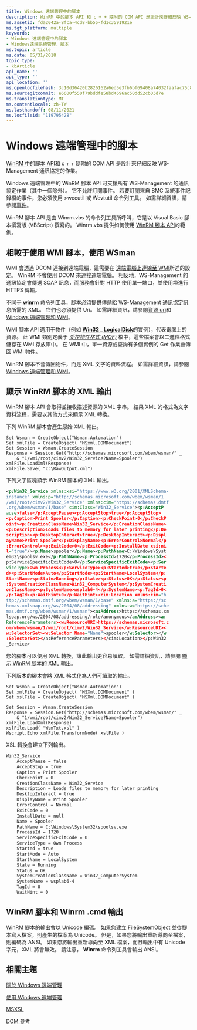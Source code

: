 ```yaml
---
title: Windows 遠端管理中的腳本
description: WinRM 中的腳本 API 和 c + + 隨附的 COM API 是設計來仔細反映 WS-Management 通訊協定的作業。
ms.assetid: fda2042a-8fca-4cd8-bb55-fd1c3591921e
ms.tgt_platform: multiple
keywords:
- Windows 遠端管理中的腳本
- Windows遠端系統管理，腳本
ms.topic: article
ms.date: 05/31/2018
topic_type:
- kbArticle
api_name: ''
api_type: ''
api_location: ''
ms.openlocfilehash: 3c10d36420b2826162a6ed5e3fb6bf69408a74032faafac75c84c25a754cf534
ms.sourcegitcommit: e6600f550f79bddfe58bd4696ac50dd52cb03d7e
ms.translationtype: MT
ms.contentlocale: zh-TW
ms.lasthandoff: 08/11/2021
ms.locfileid: "119795428"
---
```

# <a name="scripting-in-windows-remote-management"></a>Windows 遠端管理中的腳本

[WinRM 中的腳本 API](winrm-scripting-api.md)和 c + + 隨附的 COM API 是設計來仔細反映 WS-Management 通訊協定的作業。

Windows 遠端管理中的 WinRM 腳本 API 可支援所有 WS-Management 的通訊協定作業（其中一個除外）。 它不允許訂閱事件。 若要訂閱來自 BMC 系統事件記錄檔的事件，您必須使用 >wecutil 或 Wevtutil 命令列工具。 如需詳細資訊，請參閱[事件](events.md)。

WinRM 腳本 API 是由 Winrm.vbs 的命令列工具所呼叫，它是以 Visual Basic 腳本撰寫版 (VBScript) 撰寫的。 Winrm.vbs 提供如何使用 [WinRM 腳本 API](winrm-scripting-api.md)的範例。

## <a name="using-wsman-compared-to-using-wmi-scripting"></a>相較于使用 WMI 腳本，使用 WSman

WMI 會透過 DCOM 連接到遠端電腦，這需要在 [遠端電腦上連線至 WMI](/windows/desktop/WmiSdk/connecting-to-wmi-on-a-remote-computer)所述的設定。 WinRM 不會使用 DCOM 來連接遠端電腦。 相反地，WS-Management 的通訊協定會傳送 SOAP 訊息，而服務會針對 HTTP 使用單一端口，並使用埠進行 HTTPS 傳輸。

不同于 **winrm** 命令列工具，腳本必須提供傳遞給 WS-Management 通訊協定訊息所需的 XML。 它們也必須提供 Uri。 如需詳細資訊，請參閱[資源 uri](resource-uris.md)和[Windows 遠端管理和 WMI](windows-remote-management-and-wmi.md)。

WMI 腳本 API 適用于物件（例如 [**Win32 \_ LogicalDisk**](/windows/desktop/CIMWin32Prov/win32-logicaldisk)的實例），代表電腦上的資源。 此 WMI 類別定義于 [*受控物件格式 (MOF)*](/windows/desktop/WmiSdk/gloss-m) 檔中，這些檔案會以二進位格式儲存在 WMI 存放庫中。 在 WMI 中，單一資源或查詢有多個實例的 Get 作業會傳回 WMI 物件。

WinRM 腳本不會傳回物件，而是 XML 文字的資料流程。 如需詳細資訊，請參閱[Windows 遠端管理和 WMI](windows-remote-management-and-wmi.md)。

## <a name="displaying-xml-output-from-winrm-scripts"></a>顯示 WinRM 腳本的 XML 輸出

WinRM 腳本 API 會取得並接收描述資源的 XML 字串。 結果 XML 的格式為文字資料流程，需要以其他方式來顯示 XML 轉換。

下列 WinRM 腳本會產生原始 XML 輸出。


```VB
Set Wsman = CreateObject("Wsman.Automation")
Set xmlFile = CreateObject( "MSxml.DOMDocument")
Set Session = Wsman.CreateSession
Response = Session.Get("http://schemas.microsoft.com/wbem/wsman/" _
    & "1/wmi/root/cimv2/Win32_Service?Name=Spooler")
xmlFile.LoadXml(Response)
xmlFile.Save( "c:\RawOutput.xml")
```



下列文字區塊顯示 WinRM 腳本的 XML 輸出。


```XML
<p:Win32_Service xmlns:xsi="https://www.w3.org/2001/XMLSchema-
instance" xmlns:p="http://schemas.microsoft.com/wbem/wsman/1
/wmi/root/cimv2/Win32_Service" xmlns:cim="https://schemas.dmtf
.org/wbem/wsman/1/base" cim:Class="Win32_Service"><p:AcceptP
ause>false</p:AcceptPause><p:AcceptStop>true</p:AcceptStop>
<p:Caption>Print Spooler</p:Caption><p:CheckPoint>0</p:CheckP
oint><p:CreationClassName>Win32_Service</p:CreationClassName>
<p:Description>Loads files to memory for later printing</p:De
scription><p:DesktopInteract>true</p:DesktopInteract><p:Displ
ayName>Print Spooler</p:DisplayName><p:ErrorControl>Normal</p
:ErrorControl><p:ExitCode>0</p:ExitCode><p:InstallDate xsi:ni
l="true"/><p:Name>spooler</p:Name><p:PathName>C:\Windows\Syst
em32\spoolsv.exe</p:PathName><p:ProcessId>1720</p:ProcessId><
p:ServiceSpecificExitCode>0</p:ServiceSpecificExitCode><p:Ser
viceType>Own Process</p:ServiceType><p:Started>true</p:Starte
d><p:StartMode>Auto</p:StartMode><p:StartName>LocalSystem</p:
StartName><p:State>Running</p:State><p:Status>OK</p:Status><p
:SystemCreationClassName>Win32_ComputerSystem</p:SystemCreati
onClassName><p:SystemName>wsplab6-4</p:SystemName><p:TagId>0<
/p:TagId><p:WaitHint>0</p:WaitHint><cim:Location xmlns:cim="h
ttp://schemas.dmtf.org/wbem/wsman/1/base" xmlns:a="https://sc
hemas.xmlsoap.org/ws/2004/08/addressing" xmlns:w="https://sche
mas.dmtf.org/wbem/wsman/1/wsman"><a:Address>https://schemas.xm
lsoap.org/ws/2004/08/addressing/role/anonymous</a:Address><a:
ReferenceParameters><w:ResourceURI>https://schemas.microsoft.c
om/wbem/wsman/1/wmi/root/cimv2/Win32_Service</w:ResourceURI><
w:SelectorSet><w:Selector Name="Name">spooler</w:Selector></w
:SelectorSet></a:ReferenceParameters></cim:Location></p:Win32
_Service>
```



您的腳本可以使用 XML 轉換，讓此輸出更容易讀取。 如需詳細資訊，請參閱 [顯示 WinRM 腳本的 XML 輸出](displaying-xml-output-from-winrm-scripts.md)。

下列版本的腳本會將 XML 格式化為人們可讀取的輸出。


```VB
Set Wsman = CreateObject("Wsman.Automation")
Set xmlFile = CreateObject( "MSXml.DOMDocument" )
Set xslFile = CreateObject( "MSXml.DOMDocument" )

Set Session = Wsman.CreateSession
Response = Session.Get("http://schemas.microsoft.com/wbem/wsman/" _
    & "1/wmi/root/cimv2/Win32_Service?Name=Spooler")
xmlFile.LoadXml(Response)
xslFile.Load( "WsmTxt.xsl" )
Wscript.Echo xmlFile.TransformNode( xslFile )
```



XSL 轉換會建立下列輸出。


```XML
Win32_Service
    AcceptPause = false
    AcceptStop = true
    Caption = Print Spooler
    CheckPoint = 0
    CreationClassName = Win32_Service
    Description = Loads files to memory for later printing
    DesktopInteract = true
    DisplayName = Print Spooler
    ErrorControl = Normal
    ExitCode = 0
    InstallDate = null
    Name = Spooler
    PathName = C:\Windows\System32\spoolsv.exe
    ProcessId = 1720
    ServiceSpecificExitCode = 0
    ServiceType = Own Process
    Started = true
    StartMode = Auto
    StartName = LocalSystem
    State = Running
    Status = OK
    SystemCreationClassName = Win32_ComputerSystem
    SystemName = wsplab6-4
    TagId = 0
    WaitHint = 0
```



## <a name="winrm-script-and-winrmcmd-output"></a>WinRM 腳本和 Winrm .cmd 輸出

WinRM 腳本的輸出會以 Unicode 編碼。 如果您建立 [FileSystemObject](/previous-versions//6kxy1a51(v=vs.85)) 並從腳本寫入檔案，則產生的檔案為 Unicode。 但是，如果您將輸出重新導向至檔案，則編碼為 ANSI。 如果您將輸出重新導向至 XML 檔案，而且輸出中有 Unicode 字元，XML 將會無效。 請注意， **Winrm** 命令列工具會輸出 ANSI。

## <a name="related-topics"></a>相關主題

<dl> <dt>

[關於 Windows 遠端管理](about-windows-remote-management.md)
</dt> <dt>

[使用 Windows 遠端管理](using-windows-remote-management.md)
</dt> <dt>

[MSXSL](/previous-versions/windows/desktop/ms763742(v=vs.85))
</dt> <dt>

[DOM 參考](/previous-versions/windows/desktop/ms764730(v=vs.85))
</dt> </dl>

 

 